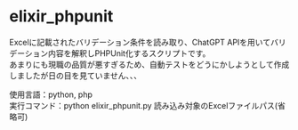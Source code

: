 # elixir_phpunit  
Excelに記載されたバリデーション条件を読み取り、ChatGPT APIを用いてバリデーション内容を解釈しPHPUnit化するスクリプトです。  
あまりにも現職の品質が悪すぎるため、自動テストをどうにかしようとして作成しましたが日の目を見ていません、、、  
  
使用言語：python, php  
実行コマンド：python elixir_phpunit.py 読み込み対象のExcelファイルパス(省略可)
